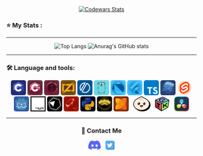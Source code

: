 <div align="center">

  <a href="https://www.codewars.com/users/Adriwan">![Codewars Stats](https://www.codewars.com/users/Adriwan/badges/large)</a>

</div>

### ⭐ My Stats :
<hr>
<div align="center">

  ![Top Langs](https://github-readme-stats-chi-jade-92.vercel.app/api/top-langs/?username=Adriwang&count_private=true&layout=compact&theme=radical&border_color=800080&exclude_repo=addons,include&langs_count=9&card_width=400)
  ![Anurag's GitHub stats](https://github-readme-stats-chi-jade-92.vercel.app/api?username=Adriwang&count_private=true&show_icons=true&theme=radical&line_height=25&border_color=800080&hide_title=true&rank_icon=github&card_width=300)

</div>

<hr>

### 🛠 Language and tools:

<div align="center">

  <div>
  <a href="https://www.open-std.org/jtc1/sc22/wg14/" target="_blank" rel="noreferrer"><img src="Icons/boxes/C_Box.svg" height="40" alt="C logo" /></a>
  <a href="https://isocpp.org/"><img src="Icons/boxes/CPP_Box.svg" height="40" alt="C++ logo" /></a>
  <a href="https://www.java.com/"><img src="Icons/boxes/Java_Box.svg" height="40" alt="Java logo" /></a>
  <a href="https://ziglang.org/"><img src="Icons/boxes/Zig_Box.svg" height="40" alt="Zig logo"  /></a>
  <a href="https://odin-lang.org/"><img src="Icons/boxes/Odin_Box.svg" height="40" alt="Odin logo"  /></a>
  <a href="https://go.dev/" target="_blank" rel="noreferrer"><img src="Icons/boxes/Go_Box.svg" height="40" alt="Go logo"  /></a>
  <a href="https://dart.dev/" target="_blank" rel="noreferrer"><img src="Icons/boxes/Dart_Box.svg" height="40" alt="Dart Logo"  /></a>
  <a href="https://flutter.dev/" target="_blank" rel="noreferrer"><img src="Icons/boxes/Flutter_Box.svg" height="40" alt="Flutter Logo"  /></a>
  <a href="https://www.typescriptlang.org/" target="_blank" rel="noreferrer"><img src="Icons/boxes/TypeScript_Box.svg" height="40" alt="TypeScript logo"  /></a>
  <a href="https://www.solidjs.com/" target="_blank" rel="noreferrer"><img src="Icons/boxes/Solid_Box.svg" height="40" alt="Solid logo"  /></a>
  <a href="https://svelte.dev/" target="_blank" rel="noreferrer"><img src="Icons/boxes/Svelte_Box.svg" height="40" alt="Svelte logo"  /></a>
  <a href="https://godotengine.org/" target="_blank" rel="noreferrer"><img src="Icons/boxes/Godot_Box.svg" height="40" alt="Godot logo"  /></a>
  <a href="https://www.raylib.com/" target="_blank" rel="noreferrer"><img src="Icons/Raylib.svg" height="40" alt="Raylib logo"  /></a>
  <a href="https://crystal-lang.org/" target="_blank" rel="noreferrer"><img src="Icons/boxes/Crystal_Box.svg" height="40" alt="Crystal logo"  /></a>
  <a href="https://www.ruby-lang.org"><img src="Icons/boxes/Ruby_Box.svg" height="40" alt="Ruby logo"  /></a>
  <a href="https://www.python.org/"><img src="Icons/boxes/Python_Box.svg" height="40" alt="Python logo"  /></a>
  <a href="https://nim-lang.org/" target="_blank" rel="noreferrer"><img src="Icons/boxes/Nim_Box.svg" height="40" alt="Nim logo"  /></a>
  <a href="https://haxe.org/" target="_blank" rel="noreferrer"><img src="Icons/boxes/Haxe_Box.svg" height="40" alt="Haxe logo"  /></a>
  &nbsp;
  <a href="https://bun.sh/" target="_blank" rel="noreferrer"><img src="Icons/Bun.svg" height="40" alt="Bun logo"  /></a>
  &nbsp;
  <a href="https://www.gtk.org/" target="_blank" rel="noreferrer"><img src="Icons/GTK.svg" height="40" alt="GTK logo"  /></a>
  &nbsp;
  <a href="https://www.blackmagicdesign.com/ca/products/davinciresolve" target="_blank" rel="noreferrer"><img src="Icons/DaVinci_Resolve.png" height="40" alt="DaVinci Resolve logo"  /></a>
  </div>
<hr>
  <!--div>
  <a href="https://www.scala-lang.org/"><img src="Icons/Scala.svg" height="38" alt="Scala logo"  /></a>
  &nbsp;
  <a href="https://dotnet.microsoft.com/en-us/languages/csharp" target="_blank" rel="noreferrer"><img src="Icons/csharp.svg" height="38" alt="C Sharp logo"  /></a>
  &nbsp;
  <a href="https://www.scala-lang.org/" target="_blank" rel="noreferrer"><img src="Icons/Scala.svg" height="38" alt="Scala logo"  /></a>
  &nbsp;
  <a href="https://ctjs.rocks/" target="_blank" rel="noreferrer"><img src="Icons/catjs.svg" height="38" alt="Ct.js logo"  /></a>
  &nbsp;
  <a href="https://www.unrealengine.com/" target="_blank" rel="noreferrer"><img src="Icons/Unreal-Engine.svg" height="38" alt="Unreal Engine logo"  /></a>
  </div-->
  
</div>

<div align="center">

<h3>📱 Contact Me</h3>

<div>
  <a href="https://www.discordapp.com/users/511983544269275137" target="blank"><img align="center" src="Icons/Discord.svg" alt="Discord" height="25" /></a>
  &nbsp;
  <a href="https://x.com/Adriwan811259" target="blank"><img align="center" src="Icons/Twitter.svg" alt="Twitter / X" height="25" /></a>
</div>

</div>
